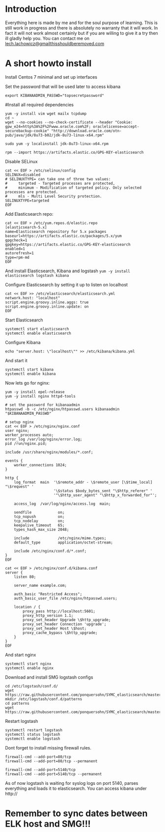 # Introduction
Everything here is made by me and for the soul purpose of learning. This is still work in progress and there is absolutely no warranty that it will work. In fact it will not work almost certainly but if you are willing to give it a try then ill gladly help you.
You can contact me on lech.lachowicz@gmailthisshouldberemoved.com


# A short howto install
Install Centos 7 minimal and set up interfaces

Set the password that will be used later to access kibana
```
export KIBANAADMIN_PASSWD="topsecretpassword"
```

#Install all required dependencies
```
yum -y install vim wget mailx tcpdump
cd ~
wget --no-cookies --no-check-certificate --header "Cookie: gpw_e24=http%3A%2F%2Fwww.oracle.com%2F; oraclelicense=accept-securebackup-cookie" "http://download.oracle.com/otn-pub/java/jdk/8u73-b02/jdk-8u73-linux-x64.rpm"

sudo yum -y localinstall jdk-8u73-linux-x64.rpm

rpm --import https://artifacts.elastic.co/GPG-KEY-elasticsearch
```

Disable SELinux
```
cat << EOF > /etc/selinux/config
SELINUX=disabled
# SELINUXTYPE= can take one of three two values:
#     targeted - Targeted processes are protected,
#     minimum - Modification of targeted policy. Only selected processes are protected.
#     mls - Multi Level Security protection.
SELINUXTYPE=targeted
EOF
```

Add Elasticsearch repo:
```
cat << EOF > /etc/yum.repos.d/elastic.repo
[elasticsearch-5.x]
name=Elasticsearch repository for 5.x packages
baseurl=https://artifacts.elastic.co/packages/5.x/yum
gpgcheck=1
gpgkey=https://artifacts.elastic.co/GPG-KEY-elasticsearch
enabled=1
autorefresh=1
type=rpm-md
EOF
```

And install Elasticsearch, Kibana and logstash
`yum -y install elasticsearch logstash kibana`

Configure Elasticsearch by setting it up to listen on localhost
```
cat << EOF >> /etc/elasticsearch/elasticsearch.yml
network.host: "localhost"
script.engine.groovy.inline.aggs: true
script.engine.groovy.inline.update: on
EOF
```
Start Elasticsearch
```
systemctl start elasticsearch
systemctl enable elasticsearch
```

Configure Kibana
```
echo "server.host: \"localhost\"" >> /etc/kibana/kibana.yml
```

And start it
```
systemctl start kibana
systemctl enable kibana
```

Now lets go for nginx:
```
yum -y install epel-release
yum -y install nginx httpd-tools

# set the password for kibanaadmin
htpasswd -b -c /etc/nginx/htpasswd.users kibanaadmin "$KIBANAADMIN_PASSWD"

# setup nginx
cat << EOF > /etc/nginx/nginx.conf
user nginx;
worker_processes auto;
error_log /var/log/nginx/error.log;
pid /run/nginx.pid;

include /usr/share/nginx/modules/*.conf;

events {
    worker_connections 1024;
}

http {
    log_format  main  '\$remote_addr - \$remote_user [\$time_local] "\$request" '
                      '\$status $body_bytes_sent "\$http_referer" '
                      '"\$http_user_agent" "\$http_x_forwarded_for"';

    access_log  /var/log/nginx/access.log  main;

    sendfile            on;
    tcp_nopush          on;
    tcp_nodelay         on;
    keepalive_timeout   65;
    types_hash_max_size 2048;

    include             /etc/nginx/mime.types;
    default_type        application/octet-stream;

    include /etc/nginx/conf.d/*.conf;
}
EOF

cat << EOF > /etc/nginx/conf.d/kibana.conf
server {
    listen 80;

    server_name example.com;

    auth_basic "Restricted Access";
    auth_basic_user_file /etc/nginx/htpasswd.users;

    location / {
        proxy_pass http://localhost:5601;
        proxy_http_version 1.1;
        proxy_set_header Upgrade \$http_upgrade;
        proxy_set_header Connection 'upgrade';
        proxy_set_header Host \$host;
        proxy_cache_bypass \$http_upgrade;        
    }
}
EOF
```

And start nginx

```
systemctl start nginx
systemctl enable nginx
```


Download and install SMG logstash configs
```
cd /etc/logstash/conf.d/
wget https://raw.githubusercontent.com/ponquersohn/SYMC_elasticsearch/master/conf.d/smg.conf
mkdir /etc/logstash/conf.d/patterns
cd patterns
wget https://raw.githubusercontent.com/ponquersohn/SYMC_elasticsearch/master/conf.d/patterns/smg
```

Restart logstash
```
systemctl restart logstash
systemctl status logstash
systemctl enable logstash
```


Dont forget to install missing firewall rules.
```
firewall-cmd --add-port=80/tcp
firewall-cmd --add-port=80/tcp --permanent

firewall-cmd --add-port=5140/tcp
firewall-cmd --add-port=5140/tcp --permanent
```

As of now logstash is waiting for syslog logs on port 5140, parses everything and loads it to elasticsearch. 
You can access kibana under http://<host> 

# Remember to sync dates between ELK host and SMG!!!





